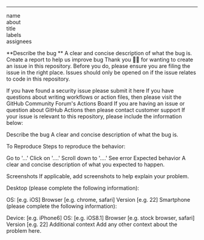 
---
name	
about	
title	
labels	
assignees


**Describe the bug **
A clear and concise description of what the bug is.
Create a report to help us improve
bug
Thank you 🙇‍♀ for wanting to create an issue in this repository. Before you do, please ensure you are filing the issue in the right place. Issues should only be opened on if the issue relates to code in this repository.

If you have found a security issue please submit it here
If you have questions about writing workflows or action files, then please visit the GitHub Community Forum's Actions Board
If you are having an issue or question about GitHub Actions then please contact customer support
If your issue is relevant to this repository, please include the information below:

Describe the bug A clear and concise description of what the bug is.

To Reproduce Steps to reproduce the behavior:

Go to '...'
Click on '....'
Scroll down to '....'
See error
Expected behavior A clear and concise description of what you expected to happen.

Screenshots If applicable, add screenshots to help explain your problem.

Desktop (please complete the following information):

OS: [e.g. iOS]
Browser [e.g. chrome, safari]
Version [e.g. 22]
Smartphone (please complete the following information):

Device: [e.g. iPhone6]
OS: [e.g. iOS8.1]
Browser [e.g. stock browser, safari]
Version [e.g. 22]
Additional context Add any other context about the problem here.